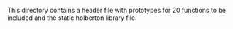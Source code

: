 This directory contains a header file with prototypes for 20 functions to be included and the static holberton library file.
